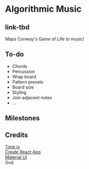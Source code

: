 # Algorithmic Music

## link-tbd

Maps Conway's Game of Life to music!

## To-do

- Chords
- Percussion
- Wrap board
- Pattern presets
- Board size
- Styling
- Join adjacent notes
- ...

## Milestones

## Credits

[Tone.js](https://tonejs.github.io/)  
[Create React App](https://github.com/facebook/create-react-app)  
[Material UI](https://mui.com/)  
God